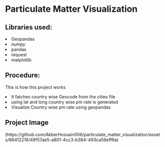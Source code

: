 <h1>Particulate Matter Visualization</h1>
<h2>Libraries used:</h2>
<li>Geopandas</li>
<li>numpy</li>
<li>pandas</li>
<li>request</li>
<li>matplotlib</li>

<h2>Procedure:</h2>
<p>This is how this project works</p>
<li>It fatches country wise Geocode from the cities file </li>
<li>using lat and long country wise pm rate is generated</li>
<li>Visualize Country wise pm rate using geopandas</li>

<h2>Project Image</h2>
(https://github.com/AkberHossain006/particulate_matter_visualization/assets/86412216/49f57ae5-a801-4cc3-b384-493ca56eff9a)
